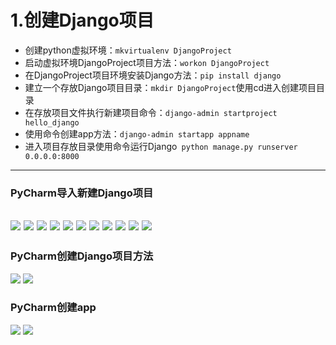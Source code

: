 
# 1.创建Django项目
* 创建python虚拟环境：`mkvirtualenv DjangoProject`
* 启动虚拟环境DjangoProject项目方法：`workon DjangoProject`   
* 在DjangoProject项目环境安装Django方法：`pip install django`
* 建立一个存放Django项目目录：`mkdir DjangoProject`使用cd进入创建项目目录
* 在存放项目文件执行新建项目命令：`django-admin startproject hello_django`
* 使用命令创建app方法：`django-admin startapp appname`
* 进入项目存放目录使用命令运行Django` python manage.py runserver 0.0.0.0:8000`
-----------------------------------------------------------------------
### PyCharm导入新建Django项目
![](img/CreateDjangoProject1.jpg)
![](img/CreateDjangoProject2.jpg)
![](img/CreateDjangoProject3.jpg)
![](img/CreateDjangoProject4.jpg)
![](img/CreateDjangoProject5.jpg)
![](img/CreateDjangoProject6.jpg)
![](img/CreateDjangoProject7.jpg)
![](img/CreateDjangoProject8.jpg)
![](img/CreateDjangoProject9.jpg)
![](img/CreateDjangoProject10.jpg)
![](img/CreateDjangoProject11.jpg)
-----------------------------------------------------------------------
### PyCharm创建Django项目方法

![](img/PyCharmCreateProject1.jpg)
![](img/PyCharmCreateProject2.jpg)

### PyCharm创建app

![](img/PyCharmCreateProject3.jpg)
![](img/PyCharmCreateProject4.jpg)